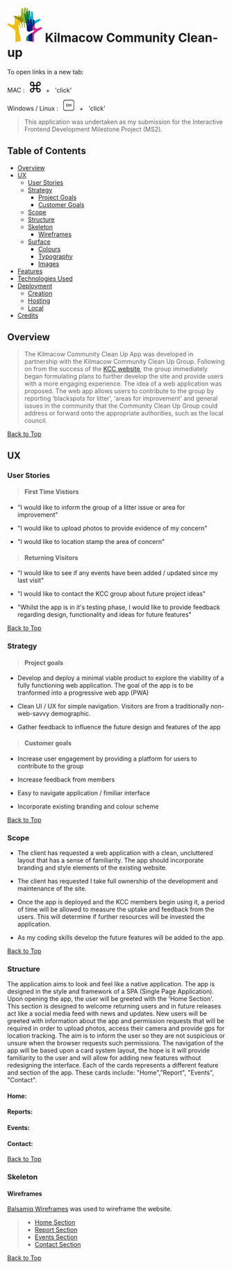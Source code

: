 # ![logo](assets/docs/logo.png) Kilmacow Community Clean-up

<!-- [View the live project here.](https://edwarddoyle.github.io/CI-MS1-KCC/) -->

To open links in a new tab:

MAC : &nbsp; ![cmd](assets/docs/cmd.png) &nbsp; + &nbsp; 'click' 

Windows / Linux : &nbsp; ![ctrl](assets/docs/ctrl.png)  &nbsp; + &nbsp; 'click'

>This application was undertaken as my submission for the Interactive Frontend Development Milestone Project (MS2).

<!-- ![viewport](assets/docs/viewport.jpg) -->

## Table of Contents

* [Overview](<#overview>)
* [UX](<#ux>)
  * [User Stories](<#user-stories>)
  * [Strategy](<#strategy>)
    * [Project Goals](<#project-goals>)
    * [Customer Goals](<#customer-goals>)
  * [Scope](<#scope>)
  * [Structure](<#structure>)
  * [Skeleton](<#skeleton>)
    * [Wireframes](<#wireframes>)
  * [Surface](<#surface>)
    * [Colours](<#colours>)
    * [Typography](<#typography>)
    * [Images](<#images>)
* [Features](<#features>)
* [Technologies Used](<#technologies>)
* [Deployment](<#deployment>)
  * [Creation](<#creation>)
  * [Hosting](<#hosting>)
  * [Local](<#local>)
* [Credits](<#credits>)

## Overview

>The Kilmacow Community Clean Up App was developed in partnership with the Kilmacow Community Clean Up Group. Following on from the success of the  [KCC website](https://edwarddoyle.github.io/CI-MS1-KCC/), the group immediately began formulating plans to further develop the site and provide users with a more engaging experience. The idea of a web application was proposed. The web app allows users to contribute to the group by reporting ‘blackspots for litter’, ‘areas for improvement’ and general issues in the community that the Community Clean Up Group could address or forward onto the appropriate authorities, such as the local council.

[Back to Top](<#table-of-contents>)

## UX

### User Stories

>#### First Time Vistiors

* "I would like to inform the group of a litter issue or area for improvement"

* "I would like to upload photos to provide evidence of my concern"

* "I would like to location stamp the area of concern"

>#### Returning Visitors

* "I would like to see if any events have been added / updated since my last visit"

* "I would like to contact the KCC group about future project ideas"

* "Whilst the app is in it's testing phase, I would like to provide feedback regarding design, functionality and ideas for future features"

[Back to Top](<#table-of-contents>)

### Strategy

>#### Project goals

* Develop and deploy a minimal viable product to explore the viability of a fully functioning web application. The goal of the app is to be tranformed into a progressive web app (PWA)

* Clean UI / UX for simple navigation. Visitors are from a traditionally non-web-savvy demographic.

* Gather feedback to influence the future design and features of the app

>#### Customer goals

* Increase user engagement by providing a platform for users to contribute to the group

* Increase feedback from members

* Easy to navigate application / fimiliar interface

* Incorporate existing branding and colour scheme

[Back to Top](<#table-of-contents>)

### Scope

* The client has requested a web application with a clean, uncluttered layout that has a sense of familiarity. The app should incorporate branding and style elements of the existing website.

* The client has requested I take full ownership of the development and maintenance of the site. 

* Once the app is deployed and the KCC members begin using it, a period of time will be allowed to measure the uptake and feedback from the users. This will determine if further resources will be invested the application. 

* As my coding skills develop the future features will be added to the app.

[Back to Top](<#table-of-contents>)

### Structure

The application aims to look and feel like a native application. The app is designed in the style and framework of a SPA (Single Page Application). Upon opening the app, the user will be greeted with the 'Home Section'. This section is designed to welcome returning users and in future releases act like a social media feed with news and updates. New users will be greeted with information about the app and permission requests that will be required in order to upload photos, access their camera and provide gps for location tracking. The aim is to inform the user so they are not suspicious or unsure when the browser requests such permissions. The navigation of the app will be based upon a card system layout, the hope is it will provide familiarity to the user and will allow for adding new features without redesigning the interface. Each of the cards represents a different feature and section of the app. These cards include: "Home","Report", "Events", "Contact".

#### Home: 

#### Reports: 

#### Events:

#### Contact: 


[Back to Top](<#table-of-contents>)

### Skeleton

#### Wireframes
[Balsamiq Wireframes](https://balsamiq.com/wireframes/) was used to wireframe the website.

>* [Home Section](assets/docs/home.pdf)
>* [Report Section](assets/docs/about.pdf)
>* [Events Section](assets/docs/events.pdf)
>* [Contact Section](assets/docs/contact.pdf)

[Back to Top](<#table-of-contents>)